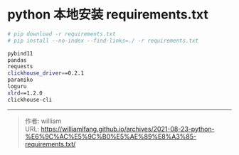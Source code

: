# python 本地安装 requirements.txt


```bash
# pip download -r requirements.txt
# pip install --no-index --find-links=./ -r requirements.txt

pybind11
pandas
requests
clickhouse_driver==0.2.1
paramiko
loguru
xlrd==1.2.0
clickhouse-cli
```





---

> 作者: william  
> URL: https://williamlfang.github.io/archives/2021-08-23-python-%E6%9C%AC%E5%9C%B0%E5%AE%89%E8%A3%85-requirements.txt/  

